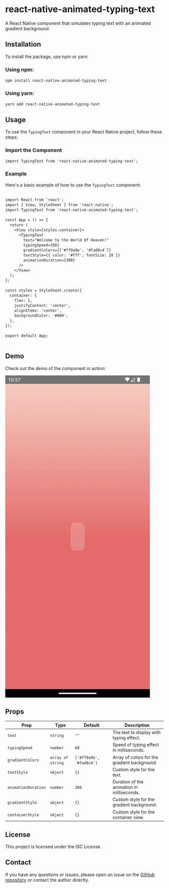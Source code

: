<!DOCTYPE html>
<html lang="en">
<head>
  <meta charset="UTF-8">
  <meta name="viewport" content="width=device-width, initial-scale=1.0">  
  <title>React Native Animated Typing Text</title>
</head>
<body>

  <h1>react-native-animated-typing-text</h1>
  <p>A React Native component that simulates typing text with an animated gradient background.</p>

  <h2>Installation</h2>
  <p>To install the package, use npm or yarn:</p>

  <h3>Using npm:</h3>
  <pre><code>npm install react-native-animated-typing-text</code></pre>

  <h3>Using yarn:</h3>
  <pre><code>yarn add react-native-animated-typing-text</code></pre>

  <h2>Usage</h2>
  <p>To use the <code>TypingText</code> component in your React Native project, follow these steps:</p>

  <h3>Import the Component</h3>
  <pre><code>import TypingText from 'react-native-animated-typing-text';</code></pre>

  <h3>Example</h3>
  <p>Here's a basic example of how to use the <code>TypingText</code> component:</p>

  <pre><code>
import React from 'react';
import { View, StyleSheet } from 'react-native';
import TypingText from 'react-native-animated-typing-text';

const App = () => {
  return (
    &lt;View style={styles.container}&gt;
      &lt;TypingText
        text="Welcome to the World Of Heaven!"
        typingSpeed={60}
        gradientColors={['#ff9a9e', '#fad0c4']}
        textStyle={{ color: '#fff', fontSize: 28 }}
        animationDuration={300}
      /&gt;
    &lt;/View&gt;
  );
};

const styles = StyleSheet.create({
  container: {
    flex: 1,
    justifyContent: 'center',
    alignItems: 'center',
    backgroundColor: '#000',
  },
});

export default App;
  </code></pre>

  <h2>Demo</h2>
  <p>Check out the demo of the component in action:</p>
  <img src="./src/assets/demo.gif" alt="Demo GIF" style="max-width: 100%; height: auto;">

  <h2>Props</h2>
  <table>
    <thead>
      <tr>
        <th>Prop</th>
        <th>Type</th>
        <th>Default</th>
        <th>Description</th>
      </tr>
    </thead>
    <tbody>
      <tr>
        <td><code>text</code></td>
        <td><code>string</code></td>
        <td><code>""</code></td>
        <td>The text to display with typing effect.</td>
      </tr>
      <tr>
        <td><code>typingSpeed</code></td>
        <td><code>number</code></td>
        <td><code>60</code></td>
        <td>Speed of typing effect in milliseconds.</td>
      </tr>
      <tr>
        <td><code>gradientColors</code></td>
        <td><code>array of string</code></td>
        <td><code>['#ff9a9e', '#fad0c4']</code></td>
        <td>Array of colors for the gradient background.</td>
      </tr>
      <tr>
        <td><code>textStyle</code></td>
        <td><code>object</code></td>
        <td><code>{}</code></td>
        <td>Custom style for the text.</td>
      </tr>
      <tr>
        <td><code>animationDuration</code></td>
        <td><code>number</code></td>
        <td><code>300</code></td>
        <td>Duration of the animation in milliseconds.</td>
      </tr>
      <tr>
        <td><code>gradientStyle</code></td>
        <td><code>object</code></td>
        <td><code>{}</code></td>
        <td>Custom style for the gradient background.</td>
      </tr>
      <tr>
        <td><code>containerStyle</code></td>
        <td><code>object</code></td>
        <td><code>{}</code></td>
        <td>Custom style for the container view.</td>
      </tr>
    </tbody>
  </table>

  <h2>License</h2>
  <p>This project is licensed under the ISC License.</p>

  <h2>Contact</h2>
  <p>If you have any questions or issues, please open an issue on the <a href="https://github.com/mehuljetani/react-native-animated-typing-text/issues">GitHub repository</a> or contact the author directly.</p>

</body>
</html>
